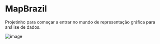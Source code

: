 # MapBrazil
Projetinho para começar a entrar no mundo de representação gráfica para análise de dados.

![image](https://github.com/luizclaudiolc/map-brazil/assets/70615709/0343dac2-5660-440b-8bf5-8bd9db517823)

